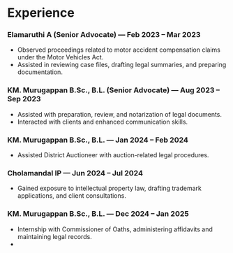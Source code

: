 # Experience

### Elamaruthi A (Senior Advocate) — Feb 2023 – Mar 2023
- Observed proceedings related to motor accident compensation claims under the Motor Vehicles Act.
- Assisted in reviewing case files, drafting legal summaries, and preparing documentation.

### KM. Murugappan B.Sc., B.L. (Senior Advocate) — Aug 2023 – Sep 2023
- Assisted with preparation, review, and notarization of legal documents.  
- Interacted with clients and enhanced communication skills.

### KM. Murugappan B.Sc., B.L. — Jan 2024 – Feb 2024
- Assisted District Auctioneer with auction-related legal procedures.  

### Cholamandal IP — Jun 2024 – Jul 2024
- Gained exposure to intellectual property law, drafting trademark applications, and client consultations.

### KM. Murugappan B.Sc., B.L. — Dec 2024 – Jan 2025
- Internship with Commissioner of Oaths, administering affidavits and maintaining legal records.
- 
